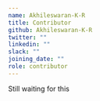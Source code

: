 ```yaml
---
name: Akhileswaran-K-R
title: Contributor
github: Akhileswaran-K-R
twitter: ""
linkedin: ""
slack: ""
joining_date: ""
role: contributor
---
```


Still waiting for this
